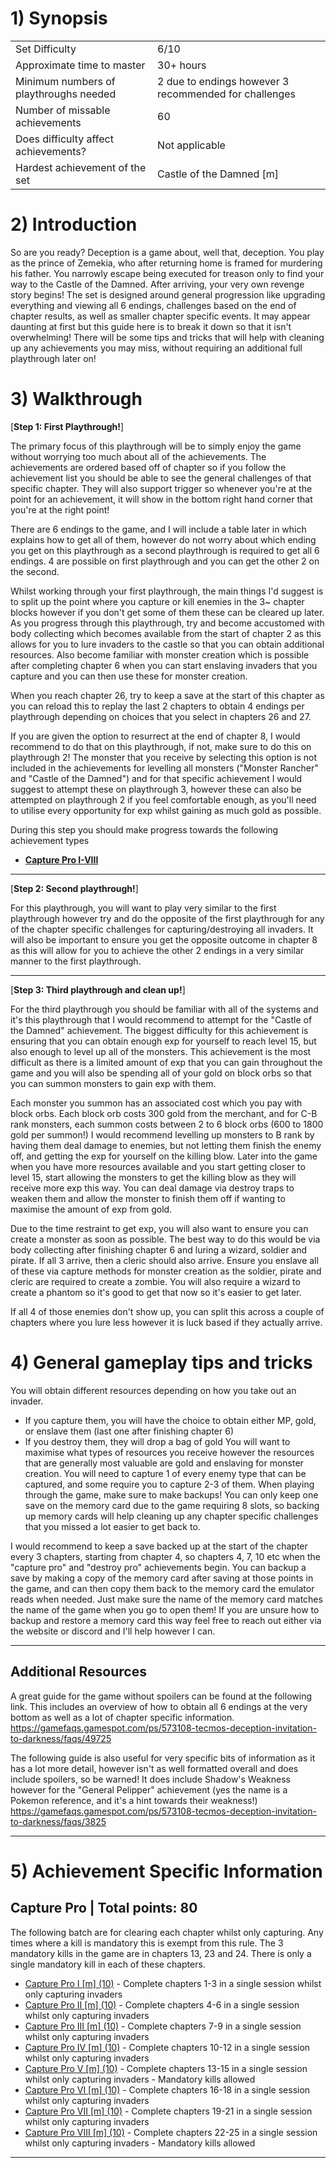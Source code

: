 # 1) Synopsis

|   |   |
|:--|:--|
|Set Difficulty|6/10|
|Approximate time to master|30+ hours|
|Minimum numbers of playthroughs needed|2 due to endings however 3 recommended for challenges|
|Number of missable achievements|60|
|Does difficulty affect achievements?|Not applicable|
|Hardest achievement of the set|Castle of the Damned [m]|

# 2) Introduction

So are you ready? Deception is a game about, well that, deception. You play as the prince of Zemekia, who after returning home is framed for murdering his father. You narrowly escape being executed for treason only to find your way to the Castle of the Damned. After arriving, your very own revenge story begins!
The set is designed around general progression like upgrading everything and viewing all 6 endings, challenges based on the end of chapter results, as well as smaller chapter specific events. It may appear daunting at first but this guide here is to break it down so that it isn't overwhelming! There will be some tips and tricks that will help with cleaning up any achievements you may miss, without requiring an additional full playthrough later on!

# 3) Walkthrough

[**Step 1: First Playthrough!**]

The primary focus of this playthrough will be to simply enjoy the game without worrying too much about all of the achievements. The achievements are ordered based off of chapter so if you follow the achievement list you should be able to see the general challenges of that specific chapter. They will also support trigger so whenever you're at the point for an achievement, it will show in the bottom right hand corner that you're at the right point!

There are 6 endings to the game, and I will include a table later in which explains how to get all of them, however do not worry about which ending you get on this playthrough as a second playthrough is required to get all 6 endings. 4 are possible on first playthrough and you can get the other 2 on the second.

Whilst working through your first playthrough, the main things I'd suggest is to split up the point where you capture or kill enemies in the 3~ chapter blocks however if you don't get some of them these can be cleared up later.
As you progress through this playthrough, try and become accustomed with body collecting which becomes available from the start of chapter 2 as this allows for you to lure invaders to the castle so that you can obtain additional resources. Also become familiar with monster creation which is possible after completing chapter 6 when you can start enslaving invaders that you capture and you can then use these for monster creation.

When you reach chapter 26, try to keep a save at the start of this chapter as you can reload this to replay the last 2 chapters to obtain 4 endings per playthrough depending on choices that you select in chapters 26 and 27.

If you are given the option to resurrect at the end of chapter 8, I would recommend to do that on this playthrough, if not, make sure to do this on playthrough 2! The monster that you receive by selecting this option is not included in the achievements for levelling all monsters ("Monster Rancher" and "Castle of the Damned") and for that specific achievement I would suggest to attempt these on playthrough 3, however these can also be attempted on playthrough 2 if you feel comfortable enough, as you'll need to utilise every opportunity for exp whilst gaining as much gold as possible.

During this step you should make progress towards the following achievement types
* [**Capture Pro I-VIII**](#Capture-Pro--Total-points-80)


***

[**Step 2: Second playthrough!**]

For this playthrough, you will want to play very similar to the first playthrough however try and do the opposite of the first playthrough for any of the chapter specific challenges for capturing/destroying all invaders. It will also be important to ensure you get the opposite outcome in chapter 8 as this will allow for you to achieve the other 2 endings in a very similar manner to the first playthrough.

***

[**Step 3: Third playthrough and clean up!**]

For the third playthrough you should be familiar with all of the systems and it's this playthrough that I would recommend to attempt for the "Castle of the Damned" achievement. The biggest difficulty for this achievement is ensuring that you can obtain enough exp for yourself to reach level 15, but also enough to level up all of the monsters. This achievement is the most difficult as there is a limited amount of exp that you can gain throughout the game and you will also be spending all of your gold on block orbs so that you can summon monsters to gain exp with them.

Each monster you summon has an associated cost which you pay with block orbs. Each block orb costs 300 gold from the merchant, and for C-B rank monsters, each summon costs between 2 to 6 block orbs (600 to 1800 gold per summon!)
I would recommend levelling up monsters to B rank by having them deal damage to enemies, but not letting them finish the enemy off, and getting the exp for yourself on the killing blow. Later into the game when you have more resources available and you start getting closer to level 15, start allowing the monsters to get the killing blow as they will receive more exp this way. You can deal damage via destroy traps to weaken them and allow the monster to finish them off if wanting to maximise the amount of exp from gold.

Due to the time restraint to get exp, you will also want to ensure you can create a monster as soon as possible. The best way to do this would be via body collecting after finishing chapter 6 and luring a wizard, soldier and pirate. If all 3 arrive, then a cleric should also arrive. Ensure you enslave all of these via capture methods for monster creation as the soldier, pirate and cleric are required to create a zombie. You will also require a wizard to create a phantom so it's good to get that now so it's easier to get later.

If all 4 of those enemies don't show up, you can split this across a couple of chapters where you lure less however it is luck based if they actually arrive.

# 4) General gameplay tips and tricks

You will obtain different resources depending on how you take out an invader. 
* If you capture them, you will have the choice to obtain either MP, gold, or enslave them (last one after finishing chapter 6)
* If you destroy them, they will drop a bag of gold
You will want to maximise what types of resources you receive however the resources that are generally most valuable are gold and enslaving for monster creation. You will need to capture 1 of every enemy type that can be captured, and some require you to capture 2-3 of them.
When playing through the game, make sure to make backups! You can only keep one save on the memory card due to the game requiring 8 slots, so backing up memory cards will help cleaning up any chapter specific challenges that you missed a lot easier to get back to.

I would recommend to keep a save backed up at the start of the chapter every 3 chapters, starting from chapter 4, so chapters 4, 7, 10 etc when the "capture pro" and "destroy pro" achievements begin. You can backup a save by making a copy of the memory card after saving at those points in the game, and can then copy them back to the memory card the emulator reads when needed. Just make sure the name of the memory card matches the name of the game when you go to open them! If you are unsure how to backup and restore a memory card this way feel free to reach out either via the website or discord and I'll help however I can.

***

## Additional Resources

A great guide for the game without spoilers can be found at the following link. This includes an overview of how to obtain all 6 endings at the very bottom as well as a lot of chapter specific information.
https://gamefaqs.gamespot.com/ps/573108-tecmos-deception-invitation-to-darkness/faqs/49725

The following guide is also useful for very specific bits of information as it has a lot more detail, however isn't as well formatted overall and does include spoilers, so be warned! It does include Shadow's Weakness however for the "General Pelipper" achievement (yes the name is a Pokemon reference, and it's a hint towards their weakness!)
https://gamefaqs.gamespot.com/ps/573108-tecmos-deception-invitation-to-darkness/faqs/3825

***

# 5) Achievement Specific Information

## Capture Pro | **Total points: 80**

The following batch are for clearing each chapter whilst only capturing. Any times where a kill is mandatory this is exempt from this rule.
The 3 mandatory kills in the game are in chapters 13, 23 and 24. There is only a single mandatory kill in each of these chapters.

* [Capture Pro I [m] (10)](https://retroachievements.org/achievement/225941) - Complete chapters 1-3 in a single session whilst only capturing invaders
* [Capture Pro II [m] (10)](https://retroachievements.org/achievement/226007) - Complete chapters 4-6 in a single session whilst only capturing invaders
* [Capture Pro III [m] (10)](https://retroachievements.org/achievement/226008) - Complete chapters 7-9 in a single session whilst only capturing invaders
* [Capture Pro IV [m] (10)](https://retroachievements.org/achievement/226009) - Complete chapters 10-12 in a single session whilst only capturing invaders
* [Capture Pro V [m] (10)](https://retroachievements.org/achievement/226010) - Complete chapters 13-15 in a single session whilst only capturing invaders - Mandatory kills allowed
* [Capture Pro VI [m] (10)](https://retroachievements.org/achievement/226011) - Complete chapters 16-18 in a single session whilst only capturing invaders
* [Capture Pro VII [m] (10)](https://retroachievements.org/achievement/226012) - Complete chapters 19-21 in a single session whilst only capturing invaders
* [Capture Pro VIII [m] (10)](https://retroachievements.org/achievement/226013) - Complete chapters 22-25 in a single session whilst only capturing invaders - Mandatory kills allowed

***